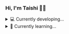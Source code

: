 ### Hi, I'm Taishi 👋🏼
<!--
**taishiwalden/taishiwalden** is a ✨ _special_ ✨ repository because its `README.md` (this file) appears on your GitHub profile.

- 👯 I’m looking to collaborate on ...
- 🤔 I’m looking for help with ...
- 💬 Ask me about ...
- 📫 How to reach me: ...
- 😄 Pronouns: ...
- ⚡ Fun fact: ...
-->

<details>
  <summary>💻 Currently developing...</summary>
  
  - V0.2 of my [Website](https://taishiwalden.com/)
  - A web app for [Visneto](https://visnetomedia.com/)
  - A EdTech Platform [Mappa](https://mappa.news)
  
</details>  

<details>
  <summary>🧠 Currently learning...</summary>
  - Swift, JavaScript, HTML, CSS, Python, React, Node.js, AWS
<p float="left">
  <img src="https://user-images.githubusercontent.com/75241036/153850367-56098ce8-f857-4ff0-afef-9f5b782d5400.png" width="50" height="50"/>
  <img src="https://user-images.githubusercontent.com/75241036/153851252-c711d61d-d065-4c89-b99f-8a0ec9a259c2.png" width="50" height="50"/>
  <img src="https://user-images.githubusercontent.com/75241036/153851157-522e8c56-b325-40f6-86e8-0de0534de5ac.png" width="50" height="50"/>
  <img src="https://user-images.githubusercontent.com/75241036/153851201-c57a8cf4-9e15-4f9a-8ad5-750a713f5e0c.png" width="50" height="50"/>
  <img src="https://user-images.githubusercontent.com/75241036/153851867-cd628ca2-fe3a-43ed-96a3-ab1c32a072f5.png" width="50" height="50"/>
  <img src="https://user-images.githubusercontent.com/75241036/155191303-243191c0-17da-482e-aeed-468f7774c649.png" width="50" height="50"/>
  <img src="https://user-images.githubusercontent.com/75241036/155191631-fd7354ca-8f8c-4481-be46-8b4986190184.png" width="50" height="50"/>
  <img src="https://user-images.githubusercontent.com/75241036/155192198-db41933a-f5fe-4f7f-aa66-b45848ab96f7.png" width="50" height="50"/>
</p>

</details>  

